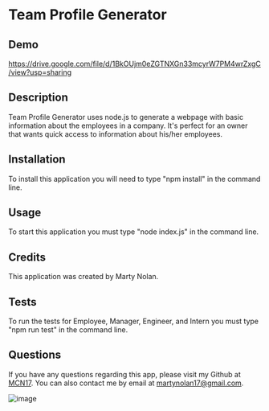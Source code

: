 # Team Profile Generator

## Demo
https://drive.google.com/file/d/1BkOUjm0eZGTNXGn33mcyrW7PM4wrZxgC/view?usp=sharing

## Description
Team Profile Generator uses node.js to generate a webpage with basic information about the employees in a company. It's perfect for an owner that wants quick access to information about his/her employees.

## Installation
To install this application you will need to type "npm install" in the command line.

## Usage
To start this application you must type "node index.js" in the command line.

## Credits
This application was created by Marty Nolan.

## Tests
To run the tests for Employee, Manager, Engineer, and Intern you must type "npm run test" in the command line.

## Questions
If you have any questions regarding this app, please visit my Github at [MCN17](https://github.com/MCN17). You can also contact me by email at       martynolan17@gmail.com.

![image](https://user-images.githubusercontent.com/104735194/183307219-01357e59-0eb4-417a-b895-580247ab6291.png)


 

